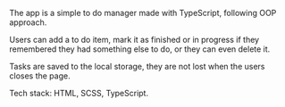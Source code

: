 The app is a simple to do manager made with TypeScript, following OOP approach.

Users can add a to do item, mark it as finished or in progress if they remembered they had something else to do, or they can even delete it.

Tasks are saved to the local storage, they are not lost when the users closes the page.

Tech stack: HTML, SCSS, TypeScript.